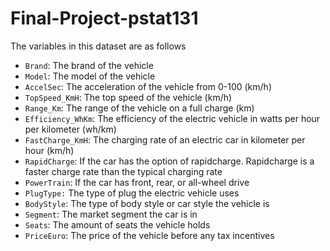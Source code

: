 # Final-Project-pstat131

The variables in this dataset are as follows
- ```Brand```: The brand of the vehicle
- ```Model```: The model of the vehicle
- ```AccelSec```: The acceleration of the vehicle from 0-100 (km/h)
- ```TopSpeed_KmH```: The top speed of the vehicle (km/h)
- ```Range_Km```: The range of the vehicle on a full charge (km)
- ```Efficiency_WhKm```: The efficiency of the electric vehicle in watts per hour per kilometer (wh/km)
- ```FastCharge_KmH```: The charging rate of an electric car in kilometer per hour (km/h)
- ```RapidCharge```: If the car has the option of rapidcharge. Rapidcharge is a faster charge rate than the typical charging rate
- ```PowerTrain```: If the car has front, rear, or all-wheel drive
- ```PlugType:``` The type of plug the electric vehicle uses
- ```BodyStyle```: The type of body style or car style the vehicle is
- ```Segment```: The market segment the car is in
- ```Seats```: The amount of seats the vehicle holds
- ```PriceEuro```: The price of the vehicle before any tax incentives
